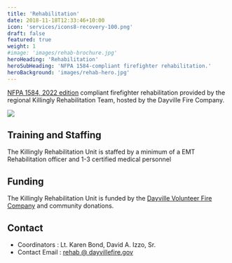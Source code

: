 ```yaml
---
title: 'Rehabilitation'
date: 2018-11-18T12:33:46+10:00
icon: 'services/icons8-recovery-100.png'
draft: false
featured: true
weight: 1
#image: 'images/rehab-brochure.jpg'
heroHeading: 'Rehabilitation'
heroSubHeading: 'NFPA 1584-compliant firefighter rehabilitation.'
heroBackground: 'images/rehab-hero.jpg'
---
```


[NFPA 1584, 2022 edition](https://link.nfpa.org/free-access/publications/1584/2022) compliant firefighter rehabilitation provided by the regional Killingly Rehabilitation Team, hosted by the Dayville Fire Company.

![](/images/rehab-brochure.jpg)

## Training and Staffing

The Killingly Rehabilitation Unit is staffed by a minimum of a EMT Rehabilitation officer and 1-3 certified medical personnel

## Funding

The Killingly Rehabilitation Unit is funded by the [Dayville Volunteer Fire Company](/about/club/) and community donations.

## Contact

* Coordinators : Lt. Karen Bond, David A. Izzo, Sr.
* Contact Email : [rehab @ dayvillefire.gov](mailto:rehab@dayvillefire.gov)